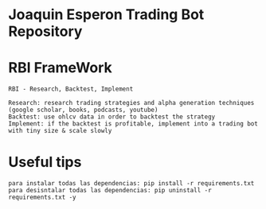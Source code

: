 # Joaquin Esperon Trading Bot Repository

# RBI FrameWork
    
    RBI - Research, Backtest, Implement
    
    Research: research trading strategies and alpha generation techniques (google scholar, books, podcasts, youtube)
    Backtest: use ohlcv data in order to backtest the strategy
    Implement: if the backtest is profitable, implement into a trading bot with tiny size & scale slowly

# Useful tips

    para instalar todas las dependencias: pip install -r requirements.txt
    para desisntalar todas las dependencias: pip uninstall -r requirements.txt -y